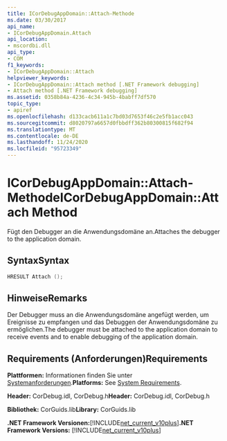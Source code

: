```yaml
---
title: ICorDebugAppDomain::Attach-Methode
ms.date: 03/30/2017
api_name:
- ICorDebugAppDomain.Attach
api_location:
- mscordbi.dll
api_type:
- COM
f1_keywords:
- ICorDebugAppDomain::Attach
helpviewer_keywords:
- ICorDebugAppDomain::Attach method [.NET Framework debugging]
- Attach method [.NET Framework debugging]
ms.assetid: 0358b84a-4236-4c34-945b-4babff7df570
topic_type:
- apiref
ms.openlocfilehash: d133cacb611a1c7bd03d7653f46c2e5fb1acc043
ms.sourcegitcommit: d8020797a6657d0fbbdff362b80300815f682f94
ms.translationtype: MT
ms.contentlocale: de-DE
ms.lasthandoff: 11/24/2020
ms.locfileid: "95723349"
---
```

# <a name="icordebugappdomainattach-method"></a><span data-ttu-id="497c9-102">ICorDebugAppDomain::Attach-Methode</span><span class="sxs-lookup"><span data-stu-id="497c9-102">ICorDebugAppDomain::Attach Method</span></span>

<span data-ttu-id="497c9-103">Fügt den Debugger an die Anwendungsdomäne an.</span><span class="sxs-lookup"><span data-stu-id="497c9-103">Attaches the debugger to the application domain.</span></span>  
  
## <a name="syntax"></a><span data-ttu-id="497c9-104">Syntax</span><span class="sxs-lookup"><span data-stu-id="497c9-104">Syntax</span></span>  
  
```cpp  
HRESULT Attach ();  
```  
  
## <a name="remarks"></a><span data-ttu-id="497c9-105">Hinweise</span><span class="sxs-lookup"><span data-stu-id="497c9-105">Remarks</span></span>  

 <span data-ttu-id="497c9-106">Der Debugger muss an die Anwendungsdomäne angefügt werden, um Ereignisse zu empfangen und das Debuggen der Anwendungsdomäne zu ermöglichen.</span><span class="sxs-lookup"><span data-stu-id="497c9-106">The debugger must be attached to the application domain to receive events and to enable debugging of the application domain.</span></span>  
  
## <a name="requirements"></a><span data-ttu-id="497c9-107">Requirements (Anforderungen)</span><span class="sxs-lookup"><span data-stu-id="497c9-107">Requirements</span></span>  

 <span data-ttu-id="497c9-108">**Plattformen:** Informationen finden Sie unter [Systemanforderungen](../../get-started/system-requirements.md).</span><span class="sxs-lookup"><span data-stu-id="497c9-108">**Platforms:** See [System Requirements](../../get-started/system-requirements.md).</span></span>  
  
 <span data-ttu-id="497c9-109">**Header:** CorDebug.idl, CorDebug.h</span><span class="sxs-lookup"><span data-stu-id="497c9-109">**Header:** CorDebug.idl, CorDebug.h</span></span>  
  
 <span data-ttu-id="497c9-110">**Bibliothek:** CorGuids.lib</span><span class="sxs-lookup"><span data-stu-id="497c9-110">**Library:** CorGuids.lib</span></span>  
  
 <span data-ttu-id="497c9-111">**.NET Framework Versionen:**[!INCLUDE[net_current_v10plus](../../../../includes/net-current-v10plus-md.md)]</span><span class="sxs-lookup"><span data-stu-id="497c9-111">**.NET Framework Versions:** [!INCLUDE[net_current_v10plus](../../../../includes/net-current-v10plus-md.md)]</span></span>
